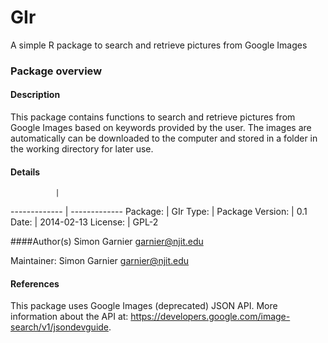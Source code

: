 GIr
===

A simple R package to search and retrieve pictures from Google Images

### Package overview

#### Description
This package contains functions to search and retrieve pictures from Google Images based on keywords provided by the user. The images are automatically can be downloaded to the computer and stored in a folder in the working directory for later use.

#### Details
              | 
------------- | -------------
Package:      | GIr
Type:         | Package
Version:      | 0.1
Date:         | 2014-02-13
License:      | GPL-2

####Author(s)
Simon Garnier <garnier@njit.edu>

Maintainer: Simon Garnier <garnier@njit.edu>

#### References
This package uses Google Images (deprecated) JSON API. More information about the API at: https://developers.google.com/image-search/v1/jsondevguide.